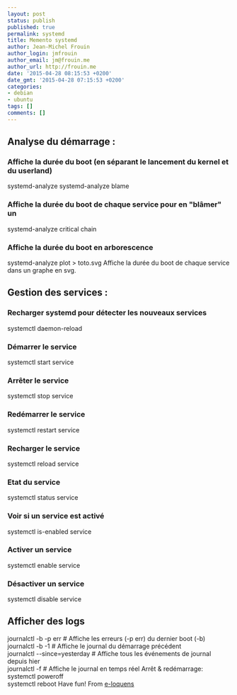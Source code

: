```yaml
---
layout: post
status: publish
published: true
permalink: systemd
title: Memento systemd
author: Jean-Michel Frouin
author_login: jmfrouin
author_email: jm@frouin.me
author_url: http://frouin.me
date: '2015-04-28 08:15:53 +0200'
date_gmt: '2015-04-28 07:15:53 +0200'
categories:
- debian
- ubuntu
tags: []
comments: []
---
```

<h2>Analyse du démarrage :</h2>
<h3>Affiche la durée du boot (en séparant le lancement du kernel et du userland)</h3>
systemd-analyze
systemd-analyze blame
<h3>Affiche la durée du boot de chaque service pour en "blâmer" un</h3>
systemd-analyze critical chain
<h3>Affiche la durée du boot en arborescence</h3>
systemd-analyze plot > toto.svg             
Affiche la durée du boot de chaque service dans un graphe en svg.
<!--more-->
<h2>Gestion des services :</h2>
<h3>Recharger systemd pour détecter les nouveaux services</h3>
systemctl daemon-reload                       
<h3>Démarrer le service</h3>
systemctl start service 
<h3>Arrêter le service</h3>
systemctl stop service
<h3>Redémarrer le service</h3>
systemctl restart service
<h3>Recharger le service</h3>
systemctl reload service
<h3>Etat du service</h3>
systemctl status service
<h3>Voir si un service est activé</h3>
systemctl is-enabled service 
<h3>Activer un service</h3>
systemctl enable service
<h3>Désactiver un service</h3>
systemctl disable service

<h2>Afficher des logs</h2>
journalctl -b -p err                                 # Affiche les erreurs (-p err) du dernier boot (-b)<br />
journalctl -b -1                                     # Affiche le journal du démarrage précédent<br />
journalctl  --since=yesterday                # Affiche tous les événements de journal depuis hier<br />
journalctl -f                                         # Affiche le journal en temps réel
Arrêt & redémarrage:
systemctl poweroff<br />
systemctl reboot
Have fun!
From <a href="https://shaarli.e-loquens.fr/shaarli/?FTHKIQ" target="_blank">e-loquens</a>
